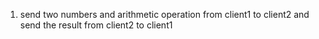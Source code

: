1. send two numbers and arithmetic operation from client1 to client2 and send the result from client2 to client1